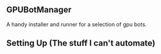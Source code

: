 ## GPUBotManager

A handy installer and runner for a selection of gpu bots.

## Setting Up (The stuff I can't automate)
